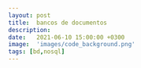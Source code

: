 ```yaml
---
layout: post
title:  bancos de documentos
description: 
date:   2021-06-10 15:00:00 +0300
image:  'images/code_background.png'
tags: [bd,nosql]
---
```



